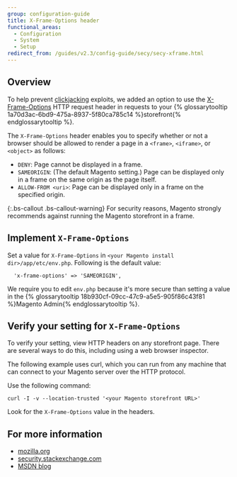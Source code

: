 ```yaml
---
group: configuration-guide
title: X-Frame-Options header
functional_areas:
  - Configuration
  - System
  - Setup
redirect_from: /guides/v2.3/config-guide/secy/secy-xframe.html
---
```


## Overview

To help prevent [clickjacking](https://www.owasp.org/index.php/Clickjacking) exploits, we added an option to use the [X-Frame-Options](https://tools.ietf.org/html/rfc7034) HTTP request header in requests to your {% glossarytooltip 1a70d3ac-6bd9-475a-8937-5f80ca785c14 %}storefront{% endglossarytooltip %}.

The `X-Frame-Options` header enables you to specify whether or not a browser should be allowed to render a page in a `<frame>`, `<iframe>`, or `<object>` as follows:

* `DENY`: Page cannot be displayed in a frame.
* `SAMEORIGIN`: (The default Magento setting.) Page can be displayed only in a frame on the same origin as the page itself.
* `ALLOW-FROM <uri>`: Page can be displayed only in a frame on the specified origin.

{:.bs-callout .bs-callout-warning}
  For security reasons, Magento strongly recommends against running the Magento storefront in a frame.

## Implement `X-Frame-Options`

Set a value for `X-Frame-Options` in `<your Magento install dir>/app/etc/env.php`. Following is the default value:

```
  'x-frame-options' => 'SAMEORIGIN',
```

We require you to edit `env.php` because it's more secure than setting a value in the {% glossarytooltip 18b930cf-09cc-47c9-a5e5-905f86c43f81 %}Magento Admin{% endglossarytooltip %}.

## Verify your setting for `X-Frame-Options`

To verify your setting, view HTTP headers on any storefront page. There are several ways to do this, including using a web browser inspector.

The following example uses curl, which you can run from any machine that can connect to your Magento server over the HTTP protocol.

Use the following command:

```
curl -I -v --location-trusted '<your Magento storefront URL>'
```

Look for the `X-Frame-Options` value in the headers.

## For more information

* [mozilla.org](https://developer.mozilla.org/en-US/docs/HTTP/X-Frame-Options)
* [security.stackexchange.com](http://security.stackexchange.com/questions/67889/why-do-browsers-enforce-the-same-origin-security-policy-on-iframes)
* [MSDN blog](http://blogs.msdn.com/b/ieinternals/archive/2010/03/30/combating-clickjacking-with-x-frame-options.aspx)

